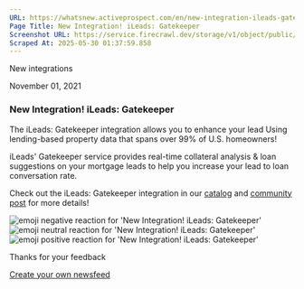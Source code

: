 ```yaml
---
URL: https://whatsnew.activeprospect.com/en/new-integration-ileads-gatekeeper
Page Title: New Integration! iLeads: Gatekeeper
Screenshot URL: https://service.firecrawl.dev/storage/v1/object/public/media/screenshot-f6101761-730b-40cc-9a8f-d448769ac8d0.png
Scraped At: 2025-05-30 01:37:59.858
---
```


New
integrations

November 01, 2021

### New Integration! iLeads: Gatekeeper

The iLeads: Gatekeeper integration allows you to enhance your lead Using lending-based property data that spans over 99% of U.S. homeowners!

iLeads' Gatekeeper service provides real-time collateral analysis & loan suggestions on your mortgage leads to help you increase your lead to loan conversation rate.

Check out the iLeads: Gatekeeper integration in our [catalog](https://activeprospect.com/integrations/ileads/gatekeeper/) and [community post](https://community.activeprospect.com/posts/4512641-ileads-gatekeeper) for more details!

![emoji negative reaction for 'New Integration! iLeads: Gatekeeper'](https://app.getbeamer.com/images/emojiNeg.svg)![emoji neutral reaction for 'New Integration! iLeads: Gatekeeper'](https://app.getbeamer.com/images/emojiNeut.svg)![emoji positive reaction for 'New Integration! iLeads: Gatekeeper'](https://app.getbeamer.com/images/emojiPos.svg)

Thanks for your feedback

[Create your own newsfeed](https://www.getbeamer.com/?ref=watermark_MErKJCnu12412_public&company=ActiveProspect&watermarkRef=create&utm_term=MErKJCnu12412&utm_content=ActiveProspect&utm_source=standalone&utm_medium=footer&utm_campaign=create)
